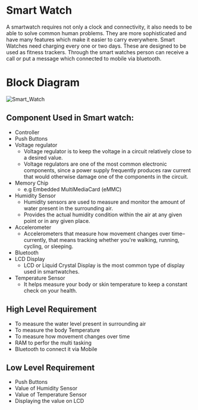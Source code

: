 # Smart Watch
 A smartwatch requires not only a clock and connectivity, it also needs to be able to solve common human problems. They are more sophisticated and have many features which make it
 easier to carry everywhere. Smart Watches need charging every one or two days. These are designed to be used as fitness trackers. Through the smart watches person can receive a call or put a message which connected to mobile via bluetooth.
 
 
 
 # Block Diagram
 ![Smart_Watch](https://user-images.githubusercontent.com/98883965/155131635-fc62d88d-d276-4d5d-95b8-7b3446d88591.JPG)

 
 ## Component Used in Smart watch:
 - Controller
 - Push Buttons
 - Voltage regulator
   - Voltage regulator is to keep the voltage in a circuit relatively close to a desired value.
   - Voltage regulators are one of the most common electronic components, since a power supply frequently produces raw current that would otherwise damage one of the components in the circuit.
 - Memory Chip
   - e.g Embedded MultiMediaCard (eMMC)
 - Humidity Sensor 
   - Humidity sensors are used to measure and monitor the amount of water present in the surrounding air.
   - Provides the actual humidity condition within the air at any given point or in any given place.
 - Accelerometer 
   - Accelerometers that measure how movement changes over time–currently, that means tracking whether you're walking, running, cycling, or sleeping.
 - Bluetooth
 - LCD Display
   - LCD or Liquid Crystal Display is the most common type of display used in smartwatches.
 - Temperature Sensor
   - It helps measure your body or skin temperature to keep a constant check on your health.  

## High Level Requirement
- To measure the water level present in surrounding air 
- To measure the body Temperature
- To measure how movement changes over time
- RAM to perfor the multi tasking
- Bluetooth to connect it via Mobile
   
## Low Level Requirement
- Push Buttons
- Value of Humidity Sensor
- Value of Temperature Sensor
- Displaying the value on LCD


